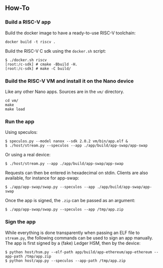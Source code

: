 ## How-To

### Build a RISC-V app

Build the docker image to have a ready-to-use RISC-V toolchain:

```console
docker build -t riscv .
```

Build the RISC-V C sdk using the `docker.sh` script:

```console
$ ./docker.sh riscv
[root:/c-sdk] # cmake -Bbuild -H.
[root:/c-sdk] # make -C build/
```

### Build the RISC-V VM and install it on the Nano device

Like any other Nano apps. Sources are in the `vm/` directory.

```console
cd vm/
make
make load
```

### Run the app

Using speculos:

```console
$ speculos.py --model nanox --sdk 2.0.2 vm/bin/app.elf &
$ ./host/stream.py --speculos --app ./app/build/app-swap/app-swap
```

Or using a real device:

```console
$ ./host/stream.py --app ./app/build/app-swap/app-swap
```

Requests can then be entered in hexadecimal on stdin. Clients are also
available, for instance for app-swap:

```console
$ ./app/app-swap/swap.py --speculos --app ./app/build/app-swap/app-swap
```

Once the app is signed, the `.zip` can be passed as an argument:

```console
$ ./app/app-swap/swap.py --speculos --app /tmp/app.zip
```

### Sign the app

While everything is done transparently when passing an ELF file to `stream.py`,
the following commands can be used to sign an app manually. The app is first
signed by a (fake) Ledger HSM, then by the device:

```console
$ python host/hsm.py --elf-path app/build/app-ethereum/app-ethereum --app-path /tmp/app.zip
$ python host/app.py --speculos --app-path /tmp/app.zip
```

